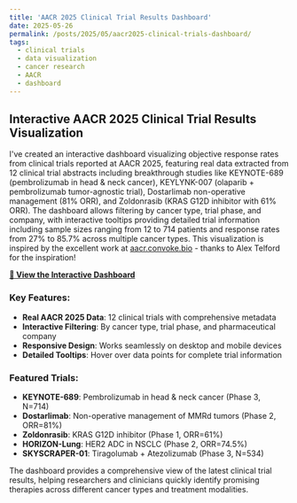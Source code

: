 ```yaml
---
title: 'AACR 2025 Clinical Trial Results Dashboard'
date: 2025-05-26
permalink: /posts/2025/05/aacr2025-clinical-trials-dashboard/
tags:
  - clinical trials
  - data visualization
  - cancer research
  - AACR
  - dashboard
---
```


## Interactive AACR 2025 Clinical Trial Results Visualization

I've created an interactive dashboard visualizing objective response rates from clinical trials reported at AACR 2025, featuring real data extracted from 12 clinical trial abstracts including breakthrough studies like KEYNOTE-689 (pembrolizumab in head & neck cancer), KEYLYNK-007 (olaparib + pembrolizumab tumor-agnostic trial), Dostarlimab non-operative management (81% ORR), and Zoldonrasib (KRAS G12D inhibitor with 61% ORR). The dashboard allows filtering by cancer type, trial phase, and company, with interactive tooltips providing detailed trial information including sample sizes ranging from 12 to 714 patients and response rates from 27% to 85.7% across multiple cancer types. This visualization is inspired by the excellent work at [aacr.convoke.bio](https://aacr.convoke.bio/) - thanks to Alex Telford for the inspiration!

[**🔗 View the Interactive Dashboard**](https://inventcures.github.io/aacr2025/)

### Key Features:
- **Real AACR 2025 Data**: 12 clinical trials with comprehensive metadata
- **Interactive Filtering**: By cancer type, trial phase, and pharmaceutical company
- **Responsive Design**: Works seamlessly on desktop and mobile devices
- **Detailed Tooltips**: Hover over data points for complete trial information

### Featured Trials:
- **KEYNOTE-689**: Pembrolizumab in head & neck cancer (Phase 3, N=714)
- **Dostarlimab**: Non-operative management of MMRd tumors (Phase 2, ORR=81%)
- **Zoldonrasib**: KRAS G12D inhibitor (Phase 1, ORR=61%)
- **HORIZON-Lung**: HER2 ADC in NSCLC (Phase 2, ORR=74.5%)
- **SKYSCRAPER-01**: Tiragolumab + Atezolizumab (Phase 3, N=534)

The dashboard provides a comprehensive view of the latest clinical trial results, helping researchers and clinicians quickly identify promising therapies across different cancer types and treatment modalities.